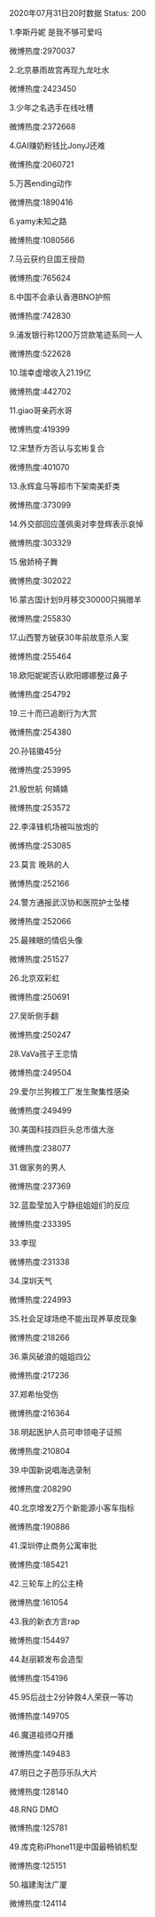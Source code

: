 2020年07月31日20时数据
Status: 200

1.李斯丹妮 是我不够可爱吗

微博热度:2970037

2.北京暴雨故宫再现九龙吐水

微博热度:2423450

3.少年之名选手在线吐槽

微博热度:2372668

4.GAI赚奶粉钱比JonyJ还难

微博热度:2060721

5.万茜ending动作

微博热度:1890416

6.yamy未知之路

微博热度:1080566

7.马云获约旦国王授勋

微博热度:765624

8.中国不会承认香港BNO护照

微博热度:742830

9.浦发银行称1200万贷款笔迹系同一人

微博热度:522628

10.瑞幸虚增收入21.19亿

微博热度:442702

11.giao哥亲药水哥

微博热度:419399

12.宋慧乔方否认与玄彬复合

微博热度:401070

13.永辉盒马等超市下架南美虾类

微博热度:373099

14.外交部回应蓬佩奥对李登辉表示哀悼

微博热度:303329

15.傲娇椅子舞

微博热度:302022

16.蒙古国计划9月移交30000只捐赠羊

微博热度:255830

17.山西警方破获30年前故意杀人案

微博热度:255464

18.欧阳妮妮否认欧阳娜娜整过鼻子

微博热度:254792

19.三十而已追剧行为大赏

微博热度:254380

20.孙铭徽45分

微博热度:253995

21.殷世航 何婧婧

微博热度:253572

22.李泽锋机场被叫放炮的

微博热度:253085

23.莫言 晚熟的人

微博热度:252166

24.警方通报武汉协和医院护士坠楼

微博热度:252066

25.最辣眼的情侣头像

微博热度:251527

26.北京双彩虹

微博热度:250691

27.吴昕侧手翻

微博热度:250247

28.VaVa孩子王恋情

微博热度:249504

29.爱尔兰狗粮工厂发生聚集性感染

微博热度:249499

30.美国科技四巨头总市值大涨

微博热度:238077

31.做家务的男人

微博热度:237369

32.蓝盈莹加入宁静组姐姐们的反应

微博热度:233395

33.李现

微博热度:231338

34.深圳天气

微博热度:224993

35.社会足球场绝不能出现养草皮现象

微博热度:218266

36.乘风破浪的姐姐四公

微博热度:217236

37.郑希怡受伤

微博热度:216364

38.明起医护人员可申领电子证照

微博热度:210804

39.中国新说唱海选录制

微博热度:208290

40.北京增发2万个新能源小客车指标

微博热度:190886

41.深圳停止商务公寓审批

微博热度:185421

42.三轮车上的公主椅

微博热度:161054

43.我的新衣方言rap

微博热度:154497

44.赵丽颖发布会造型

微博热度:154196

45.95后战士2分钟救4人荣获一等功

微博热度:149705

46.魔道祖师Q开播

微博热度:149483

47.明日之子芭莎乐队大片

微博热度:128140

48.RNG DMO

微博热度:125781

49.库克称iPhone11是中国最畅销机型

微博热度:125151

50.福建淘汰广厦

微博热度:124114


